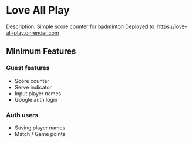 # Love All Play

Description: Simple score counter for badminton
Deployed to: https://love-all-play.onrender.com

## Minimum Features
### Guest features
- Score counter
- Serve indicator
- Input player names
- Google auth login 

### Auth users 
- Saving player names
- Match / Game points

